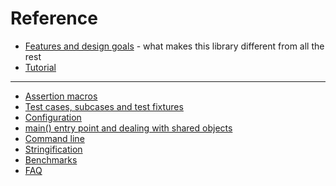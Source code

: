 Reference
=======

- [Features and design goals](features.md#why-does-this-library-exist-and-how-is-it-different-from-all-the-rest) - what makes this library different from all the rest
- [Tutorial](tutorial.md#tutorial)

---------------

- [Assertion macros](assertions.md)
- [Test cases, subcases and test fixtures](testcases.md)
- [Configuration](configuration.md)
- [main() entry point and dealing with shared objects](main.md)
- [Command line](commandline.md)
- [Stringification](stringification.md)
- [Benchmarks](benchmarks.md)
- [FAQ](faq.md)

